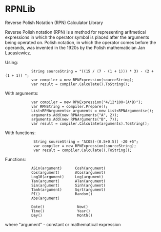 # RPNLib
Reverse Polish Notation (RPN) Calculator Library

Reverse Polish notation (RPN) is a method for representing arifmetical expressions in which the operator symbol is placed after the arguments being operated on.
Polish notation, in which the operator comes before the operands, was invented in the 1920s by the Polish mathematician Jan Lucasiewicz. 

Using:

				String sourceString = "((15 / (7 - (1 + 1))) * 3) - (2 + (1 + 1)) ";
				var compiler = new RPNExpression(sourceString);
				var rezult = compiler.Calculate().ToString();


With arguments: 

				var compiler = new RPNExpression("4/12*100+(A*B)");
				var RPNString = compiler.Prepare();
				List<RPNArguments> arguments = new List<RPNArguments>();
				arguments.Add(new RPNArguments("A", 2));
				arguments.Add(new RPNArguments("B", 7));
				var rezult = compiler.Calculate(arguments).ToString();

With functions:

				 String sourceString = "ACOS(-(0.5+0.5)) -20 +5";
				 var compiler = new RPNExpression(sourceString);
				 var rezult = compiler.Calculate().ToString();

Functions:
                           
				ASin(argument)		Cosh(argument)
				Cos(argument)       ACos(argument)          
				Log10(argument)     Log(argument)
				Tan(argument)		ATan(argument)
				Sin(argument)       Sinh(argument)
				Tanh(argument)      Sqrt(argument)
				PI()      			Random()   
				Abs(argument)
			
				Date()				 Now()              
				Time()       		 Year()          
				Day()       		 Month()  	

where 	"argument" - constant or mathematical expression		
                                
                                
            
            
            
            
            
            
            
            
            
            
            
            
            
            